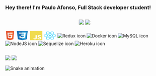 ### Hey there! I'm Paulo Afonso, Full Stack developer student!
##
<div align="center">
  <img height="150em" src="https://github-readme-stats.vercel.app/api?username=Paulo-Ferri&show_icons=true&theme=cobalt2&include_all_commits=true&count_private=true"/>
  <img height="150em" src="https://github-readme-stats.vercel.app/api/top-langs/?username=Paulo-Ferri&layout=compact&langs_count=7&theme=cobalt2"/>
</div>
<div style="display: inline_block"><br>
  <img align="center" alt="HTML icon height="20" width="30" src="https://raw.githubusercontent.com/devicons/devicon/master/icons/html5/html5-original.svg">
  <img align="center" alt="CSS icon" height="30" width="40" src="https://raw.githubusercontent.com/devicons/devicon/master/icons/css3/css3-original.svg">
  <img align="center" alt="Javascript icon" height="30" width="40" src="https://raw.githubusercontent.com/devicons/devicon/master/icons/javascript/javascript-plain.svg">
  <img align="center" alt="React icon" height="30" width="40" src="https://raw.githubusercontent.com/devicons/devicon/master/icons/react/react-original.svg">
  <img align="center" alt="Redux icon" height="30" width="40" src="https://cdn.jsdelivr.net/gh/devicons/devicon/icons/redux/redux-original.svg" />
  <img align="center" alt="Docker icon" height="40" width="40"  src="https://cdn.jsdelivr.net/gh/devicons/devicon/icons/docker/docker-original.svg" />
  <img align="center" alt="MySQL icon" height="40" width="50"  src="https://cdn.jsdelivr.net/gh/devicons/devicon/icons/mysql/mysql-original-wordmark.svg" />
  <img align="center" alt="NodeJS icon" height="30" width="40" src="https://cdn.jsdelivr.net/gh/devicons/devicon/icons/nodejs/nodejs-original.svg" />
  <img align="center" alt="Sequelize icon" height="30" width="40" src="https://cdn.jsdelivr.net/gh/devicons/devicon/icons/sequelize/sequelize-original.svg" />
  <img align="center" alt="Heroku icon" height="30" width="40" src="https://cdn.jsdelivr.net/gh/devicons/devicon/icons/heroku/heroku-plain.svg" />
</div>

##

<div>
  <a href = "mailto:pauloferrisouza@gmail.com"><img src="https://img.shields.io/badge/-Gmail-D14836?style=for-the-badge&logo=gmail&logoColor=white" target="_blank"/></a>
  <a href="https://www.linkedin.com/in/paulo-afonso-ferri-de-souza-4766181b5/" target="_blank"><img src="https://img.shields.io/badge/-LinkedIn-%230077B5?style=for-the-badge&logo=linkedin&logoColor=white" target="_blank"/></a> 
</div>

![Snake animation](https://github.com/Paulo-Ferri/Paulo-Ferri/blob/output/github-contribution-grid-snake.svg)
